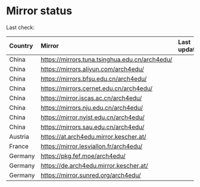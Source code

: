 <script src="./time.js"></script>
# Mirror status
Last check: <script type="text/javascript">localize(1735713108.674922);</script>

|Country|Mirror|Last update|
|:------|:-----|:----------|
|China|https://mirrors.tuna.tsinghua.edu.cn/arch4edu/|<script type="text/javascript">localize(1735670251);</script>|
|China|https://mirrors.aliyun.com/arch4edu/|<script type="text/javascript">localize(1735670251);</script>|
|China|https://mirrors.bfsu.edu.cn/arch4edu/|<script type="text/javascript">localize(1735670251);</script>|
|China|https://mirrors.cernet.edu.cn/arch4edu/|<script type="text/javascript">localize(1735670251);</script>|
|China|https://mirror.iscas.ac.cn/arch4edu/|<script type="text/javascript">localize(1735627279);</script>|
|China|https://mirrors.nju.edu.cn/arch4edu/|<script type="text/javascript">localize(1735627279);</script>|
|China|https://mirror.nyist.edu.cn/arch4edu/|<script type="text/javascript">localize(1735670251);</script>|
|China|https://mirrors.sau.edu.cn/arch4edu/|<script type="text/javascript">localize(1731653531);</script>|
|Austria|https://at.arch4edu.mirror.kescher.at/|<script type="text/javascript">localize(1735670251);</script>|
|France|https://mirror.lesviallon.fr/arch4edu/|<script type="text/javascript">localize(1735670251);</script>|
|Germany|https://pkg.fef.moe/arch4edu/|<script type="text/javascript">localize(1735670251);</script>|
|Germany|https://de.arch4edu.mirror.kescher.at/|<script type="text/javascript">localize(1735670251);</script>|
|Germany|https://mirror.sunred.org/arch4edu/|<script type="text/javascript">localize(1735670251);</script>|

<script src="./tablefilter/tablefilter.js"></script>
<script src="./table.js"></script>